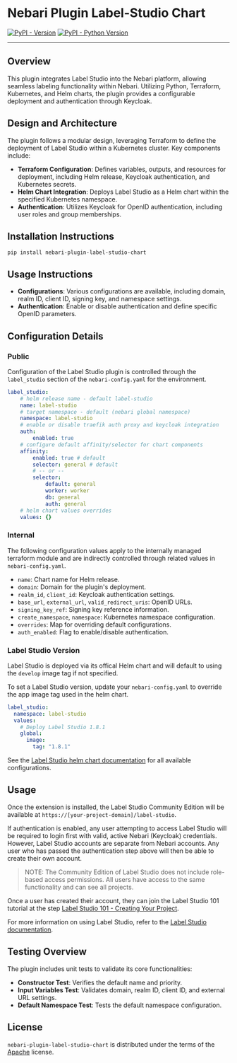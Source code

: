 
# Nebari Plugin Label-Studio Chart

[![PyPI - Version](https://img.shields.io/pypi/v/nebari-plugin-label-studio-chart.svg)](https://pypi.org/project/nebari-plugin-label-studio-chart)
[![PyPI - Python Version](https://img.shields.io/pypi/pyversions/nebari-plugin-label-studio-chart.svg)](https://pypi.org/project/nebari-plugin-label-studio-chart)

-----

## Overview
This plugin integrates Label Studio into the Nebari platform, allowing seamless labeling functionality within Nebari. Utilizing Python, Terraform, Kubernetes, and Helm charts, the plugin provides a configurable deployment and authentication through Keycloak.

## Design and Architecture
The plugin follows a modular design, leveraging Terraform to define the deployment of Label Studio within a Kubernetes cluster. Key components include:
- **Terraform Configuration**: Defines variables, outputs, and resources for deployment, including Helm release, Keycloak authentication, and Kubernetes secrets.
- **Helm Chart Integration**: Deploys Label Studio as a Helm chart within the specified Kubernetes namespace.
- **Authentication**: Utilizes Keycloak for OpenID authentication, including user roles and group memberships.

## Installation Instructions


```console
pip install nebari-plugin-label-studio-chart
```


## Usage Instructions
- **Configurations**: Various configurations are available, including domain, realm ID, client ID, signing key, and namespace settings.
- **Authentication**: Enable or disable authentication and define specific OpenID parameters.

## Configuration Details

### Public
Configuration of the Label Studio plugin is controlled through the `label_studio` section of the `nebari-config.yaml` for the environment.

``` yaml
label_studio:
    # helm release name - default label-studio
    name: label-studio
    # target namespace - default (nebari global namespace)
    namespace: label-studio
    # enable or disable traefik auth proxy and keycloak integration
    auth:
        enabled: true
    # configure default affinity/selector for chart components
    affinity:
        enabled: true # default
        selector: general # default
        # -- or --
        selector:
            default: general
            worker: worker
            db: general
            auth: general
    # helm chart values overrides
    values: {}
```

### Internal
The following configuration values apply to the internally managed terraform module and are indirectly controlled through related values in `nebari-config.yaml`.

- `name`: Chart name for Helm release.
- `domain`: Domain for the plugin's deployment.
- `realm_id`, `client_id`: Keycloak authentication settings.
- `base_url`, `external_url`, `valid_redirect_uris`: OpenID URLs.
- `signing_key_ref`: Signing key reference information.
- `create_namespace`, `namespace`: Kubernetes namespace configuration.
- `overrides`: Map for overriding default configurations.
- `auth_enabled`: Flag to enable/disable authentication.

### Label Studio Version

Label Studio is deployed via its offical Helm chart and will default to using the `develop` image tag if not specified.

To set a Label Studio version, update your `nebari-config.yaml` to override the app image tag used in the helm chart.

``` yaml
label_studio:
  namespace: label-studio
  values:
    # Deploy Label Studio 1.8.1
    global:
      image:
        tag: "1.8.1"
```
See the [Label Studio helm chart documentation](https://labelstud.io/guide/helm_values) for all available configurations.

## Usage
Once the extension is installed, the Label Studio Community Edition will be available at `https://[your-project-domain]/label-studio`.

If authentication is enabled, any user attempting to access Label Studio will be required to login first with valid, active Nebari (Keycloak) credentials.  However, Label Studio accounts are separate from Nebari accounts.  Any user who has passed the authentication step above will then be able to create their own account.

> NOTE: The Community Edition of Label Studio does not include role-based access permissions.  All users have access to the same functionality and can see all projects.

Once a user has created their account, they can join the Label Studio 101 tutorial at the step [Label Studio 101 - Creating Your Project](https://labelstud.io/blog/zero-to-one-getting-started-with-label-studio/#creating-your-project).

For more information on using Label Studio, refer to the [Label Studio documentation](https://labelstud.io/guide/).

## Testing Overview

The plugin includes unit tests to validate its core functionalities:

- **Constructor Test**: Verifies the default name and priority.
- **Input Variables Test**: Validates domain, realm ID, client ID, and external URL settings.
- **Default Namespace Test**: Tests the default namespace configuration.

## License

`nebari-plugin-label-studio-chart` is distributed under the terms of the [Apache](./LICENSE.md) license.